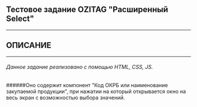 ## Тестовое задание OZITAG "Расширенный Select"
____

## ОПИСАНИЕ
____

###### Данное задание реализовано с помощью HTML, CSS, JS.
######Оно содержит компонент "Код ОКРБ или наименование закупаемой продукции", при нажатии на который открывается окно на весь экран с возможностью выбора значений.
